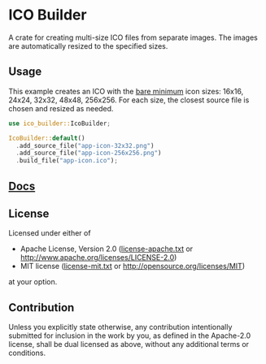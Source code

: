 # ICO Builder
A crate for creating multi-size ICO files from separate images.
The images are automatically resized to the specified sizes.

## Usage
This example creates an ICO with the [bare minimum] icon sizes: 16x16, 24x24, 32x32, 48x48, 256x256.
For each size, the closest source file is chosen and resized as needed.

```rust
use ico_builder::IcoBuilder;

IcoBuilder::default()
  .add_source_file("app-icon-32x32.png")
  .add_source_file("app-icon-256x256.png")
  .build_file("app-icon.ico");
```


[bare minimum]: https://learn.microsoft.com/en-us/windows/apps/design/style/iconography/app-icon-construction#icon-scaling

## [Docs](https://docs.rs/ico-builder)

## License
Licensed under either of

* Apache License, Version 2.0
  ([license-apache.txt](license-apache.txt) or http://www.apache.org/licenses/LICENSE-2.0)
* MIT license
  ([license-mit.txt](license-mit.txt) or http://opensource.org/licenses/MIT)

at your option.

## Contribution
Unless you explicitly state otherwise, any contribution intentionally submitted
for inclusion in the work by you, as defined in the Apache-2.0 license, shall be
dual licensed as above, without any additional terms or conditions.

